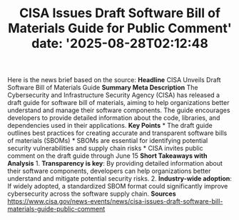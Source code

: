 ﻿---
title: "CISA Issues Draft Software Bill of Materials Guide for Public Comment'
date: '2025-08-28T02:12:48"
category: "Markets"
summary: ""
slug: "cisa issues draft software bill of materials guide for publi"
source_urls:
  - "https://www.cisa.gov/news-events/news/cisa-issues-draft-software-bill-materials-guide-public-comment"
seo:
  title: "CISA Issues Draft Software Bill of Materials Guide for Public Comment | Hash n Hedge'
  description: '"
  keywords: ["news", "markets", "brief"]
---
Here is the news brief based on the source:  **Headline** CISA Unveils Draft Software Bill of Materials Guide  **Summary Meta Description** The Cybersecurity and Infrastructure Security Agency (CISA) has released a draft guide for software bill of materials, aiming to help organizations better understand and manage their software components. The guide encourages developers to provide detailed information about the code, libraries, and dependencies used in their applications.  **Key Points**  * The draft guide outlines best practices for creating accurate and transparent software bills of materials (SBOMs) * SBOMs are essential for identifying potential security vulnerabilities and supply chain risks * CISA invites public comment on the draft guide through June 15  **Short Takeaways with Analysis**  1. **Transparency is key**: By providing detailed information about their software components, developers can help organizations better understand and mitigate potential security risks. 2. **Industry-wide adoption**: If widely adopted, a standardized SBOM format could significantly improve cybersecurity across the software supply chain.  **Sources** https://www.cisa.gov/news-events/news/cisa-issues-draft-software-bill-materials-guide-public-comment 
